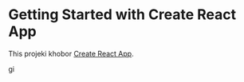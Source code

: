 # Getting Started with Create React App

This projeki khobor [Create React App](https://github.com/facebook/create-react-app).


gi